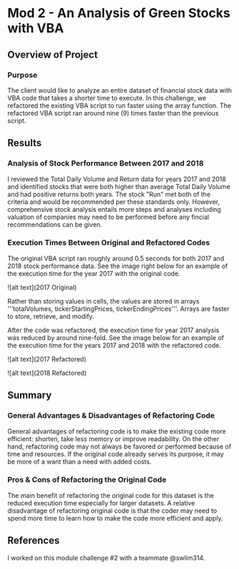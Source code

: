 # Mod 2 - An Analysis of Green Stocks with VBA

## Overview of Project

### Purpose
  
The client would like to analyze an entire dataset of financial stock data with VBA code that takes a shorter time to execute. In this challenge, we refactored the existing VBA script to run faster using the array function. The refactored VBA script ran around nine (9) times faster than the previous script.
  
## Results
  
### Analysis of Stock Performance Between 2017 and 2018
  
I reviewed the Total Daily Volume and Return data for years 2017 and 2018 and identified stocks that were both higher than average Total Daily Volume and had positive returns both years. The stock "Run" met both of the criteria and would be recommended per these standards only. However, comprehensive stock analysis entails more steps and analyses including valuation of companies may need to be performed before any fincial recommendations can be given.
  
### Execution Times Between Original and Refactored Codes
  
The original VBA script ran roughly around 0.5 seconds for both 2017 and 2018 stock performance data. See the image right below for an example of the execution time for the year 2017 with the original code.
  
![alt text](2017 Original)
  
Rather than storing values in cells, the values are stored in arrays '''totalVolumes, tickerStartingPrices, tickerEndingPrices'''. Arrays are faster to store, retrieve, and modify. 
  
After the code was refactored, the execution time for year 2017 analysis was reduced by around nine-fold. See the image below for an example of the execution time for the years 2017 and 2018 with the refactored code.
  
![alt text](2017 Refactored)
  
![alt text](2018 Refactored)
  
## Summary
  
### General Advantages & Disadvantages of Refactoring Code
  
General advantages of refactoring code is to make the existing code more efficient: shorten, take less memory or improve readability. On the other hand, refactoring code may not always be favored or performed because of time and resources. If the original code already serves its purpose, it may be more of a want than a need with added costs.
  
### Pros & Cons of Refactoring the Original Code
  
The main benefit of refactoring the original code for this dataset is the reduced execution time especially for larger datasets. A relative disadvantage of refactoring original code is that the coder may need to spend more time to learn how to make the code more efficient and apply. 
  
## References
  
I worked on this module challenge #2 with a teammate @swlim314.
  
